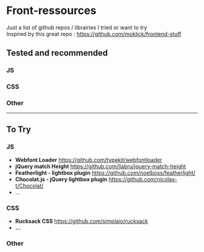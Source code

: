 # Front-ressources
Just a list of github repos / librairies I tried or want to try  
Inspired by this great repo : https://github.com/moklick/frontend-stuff

## Tested and recommended
### JS
### CSS
### Other

***

## To Try
### JS
- **Webfont Loader** https://github.com/typekit/webfontloader
- **jQuery match Height** https://github.com/liabru/jquery-match-height
- **Featherlight - lightbox plugin** https://github.com/noelboss/featherlight/
- **Chocolat.js -  jQuery lightbox plugin** https://github.com/nicolas-t/Chocolat/
- ...

### CSS
- **Rucksack CSS** https://github.com/simplaio/rucksack
- **...**
### Other
